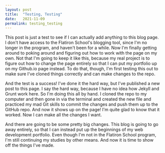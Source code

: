 ```yaml
---
layout: post 
title: 	"Testing, Testing"
date: 	2021-11-09 
permalink: testing_testing
---
```


This post is just a test to see if I can actually add anything to this blog page. I don't have access to the Flatiron School's blogging tool, since I'm no longer in the program, and haven't been for a while. Now I'm finally getting around to poking around and figuring out how to work with the page on my own. Not that I'm going to keep it like this, because my real project is to figure out how to change the page entirely so that I can put my portfolio up on my Github.io page instead. To do that, though, I'm first testing this out to make sure I've cloned things correctly and can make changes to the repo. 

And the test is a success! I've done it the hard way, but I've published a new post to this page. I say the hard way, because I have no idea how Jekyll and Grunt work here. So I'm doing this all by hand. I cloned the repo to my computer and then gone in via the terminal and created the new file and practiced my mad Git skills to commit the changes and push them up to the GitHub repo. And now it shows up on the page! I'm quite glad to know that it worked. Now I can make all the changes I want. 

And there are going to be some pretty big changes. This blog is going to go away entirely, so that I can instead put up the beginnings of my web development portfolio. Even though I'm not in the Flatiron School program, I'm still continuing my studies by other means. And now it is time to show off the things I've made. 